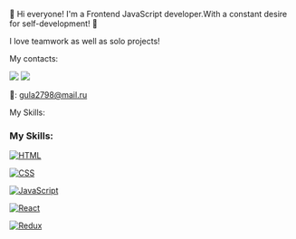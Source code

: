 👋 Hi everyone! I'm a Frontend JavaScript developer.With a constant desire for self-development! 💪

I love teamwork as well as solo projects!


My contacts:


[![](https://camo.githubusercontent.com/cf4ed981404024c1adfc79d5575c4edf1836c4fe36b24b03383ece888cef7e29/68747470733a2f2f696d672e736869656c64732e696f2f62616467652f54656c656772616d2d3243413545303f7374796c653d666f722d7468652d6261646765266c6f676f3d74656c656772616d266c6f676f436f6c6f723d7768697465)](https://t.me/BanuIbadova) [![](https://camo.githubusercontent.com/a80d00f23720d0bc9f55481cfcd77ab79e141606829cf16ec43f8cacc7741e46/68747470733a2f2f696d672e736869656c64732e696f2f62616467652f4c696e6b6564496e2d3030373742353f7374796c653d666f722d7468652d6261646765266c6f676f3d6c696e6b6564696e266c6f676f436f6c6f723d7768697465)](https://www.linkedin.com/in/banu-ibadova-310b71245/)

📩: gula2798@mail.ru

My Skills:
### My Skills:

[![HTML](https://camo.githubusercontent.com/abb3fd9409d11cd93538139b0e8ec6722e56764868c2ed710ba62a28ff1e1c8f/68747470733a2f2f696d672e69636f6e73382e636f6d2f636f6c6f722f3334342f68746d6c2d352d2d76312e706e67)](https://camo.githubusercontent.com/abb3fd9409d11cd93538139b0e8ec6722e56764868c2ed710ba62a28ff1e1c8f/68747470733a2f2f696d672e69636f6e73382e636f6d2f636f6c6f722f3334342f68746d6c2d352d2d76312e706e67)

[![CSS](https://camo.githubusercontent.com/fd5b3f9bfeea422c70d0db95b587e08e97d8ca5c69d0787e3464af8e6558fbe9/68747470733a2f2f696d672e69636f6e73382e636f6d2f636f6c6f722f3334342f637373332e706e67)](https://camo.githubusercontent.com/fd5b3f9bfeea422c70d0db95b587e08e97d8ca5c69d0787e3464af8e6558fbe9/68747470733a2f2f696d672e69636f6e73382e636f6d2f636f6c6f722f3334342f637373332e706e67)

[![JavaScript](https://camo.githubusercontent.com/43489277ccab22a85b0e501c8fc2e1c2f26de7acab41bd594010a646c5d14acb/68747470733a2f2f696d672e69636f6e73382e636f6d2f636f6c6f722f3334342f6a6176617363726970742d2d76322e706e67)](https://camo.githubusercontent.com/43489277ccab22a85b0e501c8fc2e1c2f26de7acab41bd594010a646c5d14acb/68747470733a2f2f696d672e69636f6e73382e636f6d2f636f6c6f722f3334342f6a6176617363726970742d2d76322e706e67)

[![React](https://camo.githubusercontent.com/2fdb03df70ad6859c7add2cdb4b64f9ccaabe80e222b9b407aeb841053c32a6f/68747470733a2f2f696d672e69636f6e73382e636f6d2f636f6c6f722f3334342f72656163742d6e61746976652e706e67)](https://camo.githubusercontent.com/2fdb03df70ad6859c7add2cdb4b64f9ccaabe80e222b9b407aeb841053c32a6f/68747470733a2f2f696d672e69636f6e73382e636f6d2f636f6c6f722f3334342f72656163742d6e61746976652e706e67)

[![Redux](https://camo.githubusercontent.com/2ded1d331590b8e7265b2b3f6fc01e80a75430b513a665d3090806432c50edba/68747470733a2f2f696d672e69636f6e73382e636f6d2f636f6c6f722f3334342f72656475782e706e67)](https://camo.githubusercontent.com/2ded1d331590b8e7265b2b3f6fc01e80a75430b513a665d3090806432c50edba/68747470733a2f2f696d672e69636f6e73382e636f6d2f636f6c6f722f3334342f72656475782e706e67)
